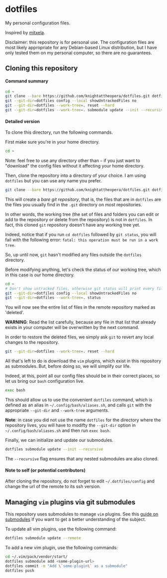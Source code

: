 # dotfiles

My personal configuration files.

Inspired by [mitxela](https://mitxela.com/projects/dotfiles_management).

Disclaimer: this repository is for personal use.
The configuration files are most likely appropriate for any Debian-based Linux distribution,
but I have only tested them on my personal computer, so there are no guarantees.


## Cloning this repository

#### Command summary

```bash
cd ~
git clone --bare https://github.com/knightattheopera/dotfiles.git dotfiles
git --git-dir=dotfiles config --local showUntrackedFiles no
git --git-dir=dotfiles --work-tree=. reset --hard
git --git-dir=dotfiles --work-tree=. submodule update --init --recursive
```

#### Detailed version
To clone this directory, run the following commands.

First make sure you're in your home directory.
```bash
cd ~
```
Note: feel free to use any directory other than `~` if you just want to "download" the config files without it affecting your home directory.

Then, clone the repository into a directory of your choice.
I am using `dotfiles` but you can use any name you prefer.

```bash
git clone --bare https://github.com/knightattheopera/dotfiles.git dotfiles
```

This will create a *bare git repository*, that is, the files that are in `dotfiles` are the files you usually find in the `.git`
directory on most repositories.

In other words, the working tree (the set of files and folders you can edit or add to the repository or delete from the repository) is not
in `dotfiles`.
In fact, this cloned `git` repository doesn't have any working tree yet.

Indeed, notice that if you run `cd dotfiles` followed by `git status`, you will fail with the following error:
`fatal: this operation must be run in a work tree`.

So, up until now, `git` hasn't modified any files outside the `dotfiles` directory.

Before modifying anything, let's check the status of our working tree, which in this case is our home directory.

```bash
cd ~
# Don't show untracked files, otherwise git status will print every file the home directory file tree.
git --git-dir=dotfiles config --local showUntrackedFiles no
git --git-dir=dotfiles --work-tree=. status
```

You will now see the entire list of files in the remote repository marked as 'deleted'.

**WARNING**: Read the list carefully, because any file in that list that already exists in your computer will be overwritten by the next command.

In order to restore the deleted files, we simply ask `git` to revert any local changes to the repository.

```bash
git --git-dir=dotfiles --work-tree=. reset --hard
```

All that's left to do is download the `vim` plugins, which exist in this repository as submodules.
But, before doing so, we will simplify our life.

Indeed, at this, point all our config files should be in their correct places, so let us bring our `bash` configuration live.

```bash
exec bash
```

This should allow us to use the convenient `dotfiles` command, which is defined as an alias in `~/.config/bash/aliases.sh`,
and calls `git` with the appropriate `--git-dir` and `--work-tree` arguments.

**Note**: in case you did not use the name `dotfiles` for the directory where the repository lives, you will have to modifty the `--git-dir`
option in `~/.config/bash/aliases.sh` and then run `exec bash`.

Finally, we can initialize and update our submodules.

```bash
dotfiles submodule update --init --recursive
```

The `--recursive` flag ensures that any nested submodules are also cloned.

#### Note to self (or potential contributors)

After cloning the repository,
do not forget to edit `~/.dotfiles/config` and change the url of the remote to its ssh version.

## Managing `vim` plugins via git submodules

This repository uses submodules to manage `vim` plugins.
See this [guide on submodules](https://git-scm.com/book/en/v2/Git-Tools-Submodules) if you want to get a better understanding of the subject.

To update all vim plugins, use the following command:

```bash
dotfiles submodule update --remote
```

To add a new vim plugin, use the following commands:

```bash
cd ~/.vim/pack/vendor/start/
dotfiles submodule add <some-plugin-url>
dotfiles commit -m "Add \`some-plugin\` as a submodule"
dotfiles push
```
